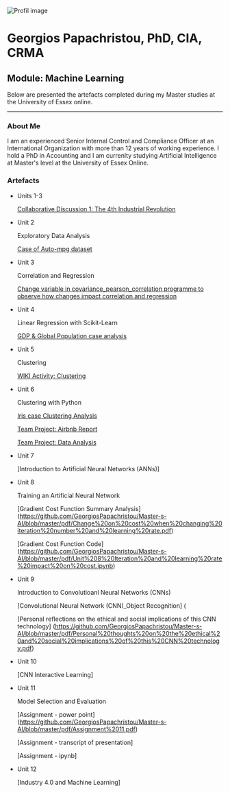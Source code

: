 

![Profil image](https://github.com/user-attachments/assets/9a96146c-3341-4200-9e11-3eee837d02ab)


# Georgios Papachristou, PhD, CIA, CRMA       

## Module: Machine Learning
   
   Below are presented the artefacts completed during my Master studies at the University of Essex online.

---

### About Me

I am an experienced Senior Internal Control and Compliance Officer at an International Organization with more than 12 years of working experience. I hold a PhD in Accounting and I am currenlty studying Artificial Intelligence at Master's level at the University of Essex Online.


### Artefacts

*   Units 1-3

    [Collaborative Discussion 1: The 4th Industrial Revolution](https://github.com/GeorgiosPapachristou/Master-s-AI/blob/master/pdf/Discussion%20Forum%201_Units%201-3.pdf)
  
*   Unit 2
  
    Exploratory Data Analysis

    [Case of Auto-mpg dataset](https://github.com/GeorgiosPapachristou/Master-s-AI/blob/master/pdf/EDA%20Unit%202.pdf)
  
*   Unit 3
  
    Correlation and Regression

    [Change variable in covariance_pearson_correlation programme to observe how changes impact correlation and regression](https://github.com/GeorgiosPapachristou/Master-s-AI/blob/master/pdf/Covariance_Pearson_correlation.pdf)
  
*   Unit 4
  
    Linear Regression with Scikit-Learn

    [GDP & Global Population case analysis](https://github.com/GeorgiosPapachristou/Master-s-AI/blob/master/pdf/GDP_and_Global_Population.ipynb)
  
*   Unit 5
  
    Clustering

    [WIKI Activity: Clustering](https://github.com/GeorgiosPapachristou/Master-s-AI/blob/master/pdf/WIKI%20Activity_Clustering.pdf)
  
*   Unit 6
  
    Clustering with Python

    [Iris case Clustering Analysis](https://github.com/GeorgiosPapachristou/Master-s-AI/blob/master/pdf/Iris_clustering.ipynb)
    
    [Team Project: Airbnb Report](https://github.com/GeorgiosPapachristou/Master-s-AI/blob/master/pdf/ML%20assignment%20group%203%20report.pdf)
    
    [Team Project: Data Analysis](https://github.com/GeorgiosPapachristou/Master-s-AI/blob/master/pdf/data-analysis_Report.ipynb)
  
*   Unit 7
  
    [Introduction to Artificial Neural Networks (ANNs)]
  
*   Unit 8
  
    Training an Artificial Neural Network

    [Gradient Cost Function Summary Analysis] (https://github.com/GeorgiosPapachristou/Master-s-AI/blob/master/pdf/Change%20on%20cost%20when%20changing%20iteration%20number%20and%20learning%20rate.pdf)

    [Gradient Cost Function Code] (https://github.com/GeorgiosPapachristou/Master-s-AI/blob/master/pdf/Unit%208%20Iteration%20and%20learning%20rate%20impact%20on%20cost.ipynb)
    
  
*   Unit 9
  
    Introduction to Convolutioanl Neural Networks (CNNs)

    [Convolutional Neural Network (CNN)_Object Recognition] (

    [Personal reflections on the ethical and social implications of this CNN technology] (https://github.com/GeorgiosPapachristou/Master-s-AI/blob/master/pdf/Personal%20thoughts%20on%20the%20ethical%20and%20social%20implications%20of%20this%20CNN%20technology.pdf)
  
*   Unit 10
  
    [CNN Interactive Learning]
  
*   Unit 11
  
    Model Selection and Evaluation

    [Assignment - power point] (https://github.com/GeorgiosPapachristou/Master-s-AI/blob/master/pdf/Assignment%2011.pdf)

    [Assignment - transcript of presentation]

    [Assignment - ipynb] 
  
*   Unit 12
  
    [Industry 4.0 and Machine Learning]

